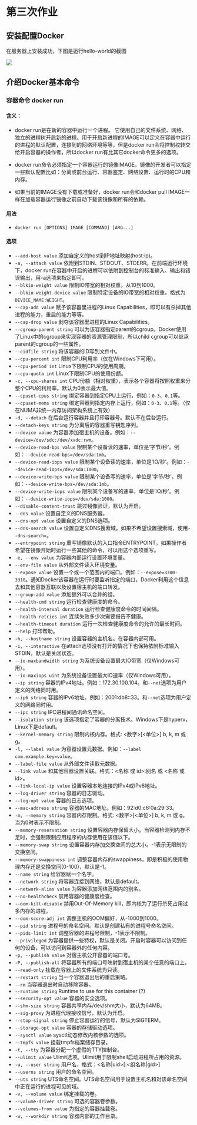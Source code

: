 # 第三次作业

## 安装配置Docker

在服务器上安装成功，下图是运行hello-world的截图

![](https://github.com/wzc1995/OperatingSystemLab/blob/master/Homework%203/picture/dockerInfo.png)

## 介绍Docker基本命令

### 容器命令 docker run
#### 含义：
 * docker run是在新的容器中运行一个进程。 它使用自己的文件系统、网络、独立的进程树开启新的进程。用于开启新进程的IMAGE可以定义在容器中运行的进程的默认配置，连接到的网络环境等等，但是docker run会将控制权转交给开启容器的操作者，所以docker run有比其它docker命令更多的选项。

 * docker run命令必须指定一个容器运行的镜像IMAGE。镜像的开发者可以指定一些默认配置比如：分离或前台运行、容器鉴定、网络设置、运行时的CPU和内存。

 * 如果当前的IMAGE没有下载或准备好，docker run会和docker pull IMAGE一样在加载容器运行镜像之前自动下载该镜像和所有的依赖。
#### 用法
 * `docker run [OPTIONS] IMAGE [COMMAND] [ARG...]`
#### 选项
 * `--add-host value`             添加自定义的host到IP地址映射(host:ip)。
 * `-a, --attach value`           依附到STDIN、STDOUT、STDERR。在前端运行环境下，docker run在容器中开启的进程可以依附到控制台的标准输入、输出和错误输出，用-a选项来指定即可。
 * `--blkio-weight value`         限制IO带宽的相对权重，从10到1000。
 * `--blkio-weight-device value`  限制特定设备的IO带宽的相对权重。格式为`DEVICE_NAME:WEIGHT`。
 * `--cap-add value`              赋予该容器里进程的Linux Capabilities，即可以有杀掉其他进程的能力，重启的能力等等。
 * `--cap-drop value`             剥夺该容器里进程的Linux Capabilities。
 * `--cgroup-parent string`       可以为该容器指定parent的cgroup。Docker使用了Linux中的cgroup来实现容器的资源管理限制，所以child cgroup可以继承parent的cgroup的一些属性。
 * `--cidfile string`             将该容器的ID写到文件中。
 * `--cpu-percent int`            限制CPU利用率（仅在Windows下可用）。
 * `--cpu-period int`             Linux下限制CPU的使用周期。
 * `--cpu-quota int`              Linux下限制CPU的使用份额。
 * `-c, --cpu-shares int`         CPU份额（相对权重），表示各个容器将按照权重来分整个CPU的利用率。默认为0表示最大值。
 * `--cpuset-cpus string`         绑定容器到指定CPU上运行，例如：`0-3`、`0,1`等。
 * `--cpuset-mems string`         绑定容器到指定内存上运行，例如：`0-3`、`0,1`等。（仅在NUMA非统一内存访问架构系统上有效）
 * `-d, --detach`                 在后台运行容器并且打印容器号。默认不在后台运行。
 * `--detach-keys string`         为分离后的容器重写钥匙序列。
 * `--device value`               为容器添加宿主机的设备。例如：`--device=/dev/sdc:/dev/xvdc:rwm`。
 * `--device-read-bps value`      限制某个设备读的速率，单位是‘字节/秒’。例如：`--device-read-bps=/dev/sda:1mb`。
 * `--device-read-iops value`     限制某个设备读的速率，单位是‘IO/秒’。例如：`--device-read-iops=/dev/sda:1000`。
 * `--device-write-bps value`     限制某个设备写的速率，单位是‘字节/秒’。例如：`--device-write-bps=/dev/sda:1mb`。
 * `--device-write-iops value`    限制某个设备写的速率，单位是‘IO/秒’。例如：`--device-write-iops=/dev/sda:1000`。
 * `--disable-content-trust`      跳过镜像验证，默认为开启。
 * `--dns value`                  设置自定义的DNS服务器。
 * `--dns-opt value`              设置自定义的DNS选项。
 * `--dns-search value`           设置自定义DNS搜索域。如果不希望设置搜索域，使用`--dns-search=`。
 * `--entrypoint string`          重写镜像默认的入口指令ENTRYPOINT。如果操作者希望在镜像开始时运行一些其他的命令，可以用这个选项重写。
 * `-e, --env value`              为容器内部运行设置环境变量。
 * `--env-file value`             从外部文件读入环境变量。
 * `--expose value`               设置一个或一个范围内的端口。例如：`--expose=3300-3310`。通知Docker该容器在运行时要监听指定的端口，Docker利用这个信息去和其他容器互联以及设置宿主机的端口转发。
 * `--group-add value`            添加额外可以合并的组。
 * `--health-cmd string`          运行检查健康度的命令。
 * `--health-interval duration`   运行检查健康度命令的时间间隔。
 * `--health-retries int`         连续失败多少次需要报告不健康。
 * `--health-timeout duration`    运行一次检查健康度命令的允许的最长时间。
 * `--help`                       打印帮助。
 * `-h, --hostname string`        设置容器的主机名。在容器内部可用。
 * `-i, --interactive`            在attach选项没有打开的情况下也保持依附标准输入STDIN，默认是关闭状态。
 * `--io-maxbandwidth string`     为系统设备设置最大IO带宽（仅Windows可用）。
 * `--io-maxiops uint`            为系统设备设置最大IO速率（仅Windows可用）。
 * `--ip string`                  容器的IPv4地址。例如：172.30.100.104。和`--net`选项为用户定义的网络同时用。
 * `--ip6 string`                 容器的IPv6地址。例如：2001:db8::33。和`--net`选项为用户定义的网络同时用。
 * `--ipc string`                 IPC进程间通讯命名空间。
 * `--isolation string`           该选项指定了容器的分离技术。Windows下是hyperv，Linux下是default。
 * `--kernel-memory string`       限制内核内存。格式: <数字>[<单位>] b, k, m 或 g。
 * `-l, --label value`            为容器设置元数据。例如：`--label com.example.key=value`。
 * `--label-file value`           从外部文件读取元数据。
 * `--link value`                 和其他容器设置关联。格式：<名称 或 id>:别名 或 <名称 或 id>。
 * `--link-local-ip value`        设置容器本地连接的IPv4或IPv6地址。
 * `--log-driver string`          容器的日志驱动。
 * `--log-opt value`              容器的日志选项。
 * `--mac-address string`         容器的MAC地址。例如：92:d0:c6:0a:29:33。
 * `-m, --memory string`          容器内存限制。格式: <数字>[<单位>] b, k, m 或 g。当为0时表示不限制。
 * `--memory-reservation string`  设置容器内存保留大小。当容器检测到内存不足时，会强制限制应用程序的内存使用在该值以下。
 * `--memory-swap string`         设置容器内存加交换空间的总大小。-1表示无限制的交换空间。
 * `--memory-swappiness int`      调整容器内存的swappiness，即是积极的使用物理内存还是交换空间(0-100)，默认是-1。
 * `--name string`                给容器赋一个名字。
 * `--network string`             将容器连接到网络，默认是default。
 * `--network-alias value`        为容器添加网络范围内的别名。
 * `--no-healthcheck`             禁用容器的健康度检查。
 * `--oom-kill-disable`           禁用Out-Of-Memory kill，即内核为了运行杀死占用过多内存的进程。
 * `--oom-score-adj int`          调整主机的OOM偏好，从-1000到1000。
 * `--pid string`                 进程号的命名空间。默认是创建私有的进程号命名空间。
 * `--pids-limit int`             调整容器的进程号限制，-1表示不限制。
 * `--privileged`                 为容器提供一些特权，默认是关闭。开启时容器可以访问到任何的设备，可以访问到容器外的任何内容。
 * `-p, --publish value`          对宿主机公开容器的端口号。
 * `-P, --publish-all`            将容器所有的端口号映射到宿主机的某个任意的端口上。
 * `--read-only`                  挂载在容器上的文件系统为只读。
 * `--restart string`             当一个容器退出后的重启策略。
 * `--rm`                         当容器退出时自动移除容器。
 * `--runtime string`             Runtime to use for this container (?)
 * `--security-opt value`         容器的安全选项。
 * `--shm-size string`            容器共享内存/dev/shm大小，默认为64MB。
 * `--sig-proxy`                  为进程代理接收信号，默认为开启。
 * `--stop-signal string`         停止容器运行的信号，默认为SIGTERM。
 * `--storage-opt value`          容器的存储驱动选项。
 * `--sysctl value`               sysctl动态修改内核参数的选项。
 * `--tmpfs value`                挂载tmpfs档案储存目录。
 * `-t, --tty`                    为容器分配一个虚假的TTY控制台。
 * `--ulimit value`               Ulimit选项。Ulimit用于限制shell启动进程所占用的资源。
 * `-u, --user string`            用户名，格式：<名称|uid>[:<组名称|gid>]
 * `--userns string`              用户的命名空间。
 * `--uts string`                 UTS命名空间。UTS命名空间用于设置主机名和对该命名空间中正在运行的进程可见的域。
 * `-v, --volume value`           绑定挂载的卷。
 * `--volume-driver string`       可选的容器卷参数。
 * `--volumes-from value`         为指定的容器挂载卷。
 * `-w, --workdir string`         容器内部的工作目录。
